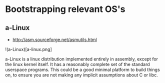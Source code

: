 # Bootstrapping relevant OS's

## a-Linux

* http://asm.sourceforge.net/asmutils.html

!(a-Linux)[a-linux.png]

a-Linux is a linux distribution implemented entirely in assembly, except for the linux kernel itself. It has a reasonably complete set of the standard userspace programs. This could be a good minimal platform to build things on, to ensure you are not making any implicit assumptions about C or libc.

